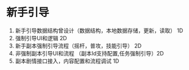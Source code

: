# 新手引导

1. 新手引导数据结构曾设计（数据结构，本地数据存储，更新，读取） 1D
2. 强制引导UI和逻辑 2D
3. 新手副本强制引导流程（摇杆，普攻，技能引导） 2D
4. 非强制副本引导UI和流程 （副本Id支持配置,任务强制引导）2D
5. 副本剧情接口接入，内容配置和流程调试 1D
